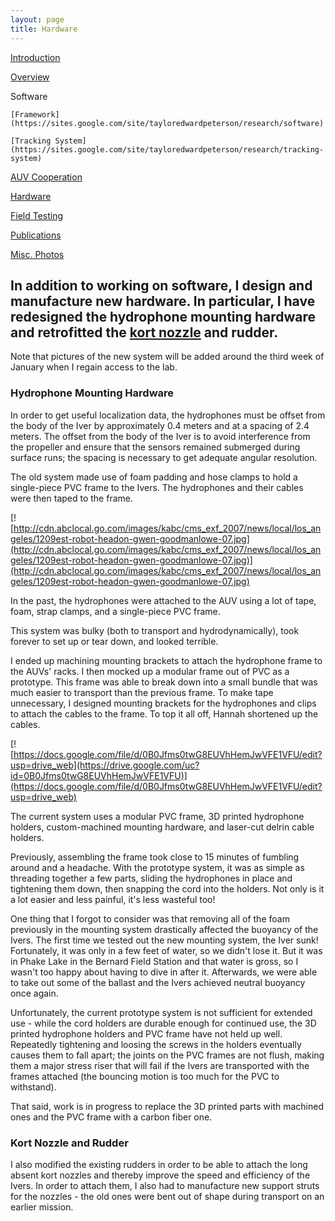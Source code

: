 ```yaml
---
layout: page
title: Hardware
---
```


[Introduction](https://sites.google.com/site/tayloredwardpeterson/research)

[Overview](https://sites.google.com/site/tayloredwardpeterson/research/overview)

Software 

    [Framework](https://sites.google.com/site/tayloredwardpeterson/research/software)  

    [Tracking System](https://sites.google.com/site/tayloredwardpeterson/research/tracking-system)  

   [AUV Cooperation](https://sites.google.com/site/tayloredwardpeterson/research/auv-cooperation)  

[Hardware](https://sites.google.com/site/tayloredwardpeterson/research/hardware)

[Field Testing](https://sites.google.com/site/tayloredwardpeterson/research/field-testing)

[Publications](https://sites.google.com/site/tayloredwardpeterson/research/publications)

[Misc. Photos](https://sites.google.com/site/tayloredwardpeterson/research/misc)

## In addition to working on software, I design and manufacture new hardware. In particular, I have redesigned the hydrophone mounting hardware and retrofitted the [kort nozzle](http://en.wikipedia.org/wiki/Ducted_propeller) and rudder. 

Note that pictures of the new system will be added around the third week of January when I regain access to the lab. 

### Hydrophone Mounting Hardware

In order to get useful localization data, the hydrophones must be offset from the body of the Iver by approximately 0.4 meters and at a spacing of 2.4 meters. The offset from the body of the Iver is to avoid interference from the propeller and ensure that the sensors remained submerged during surface runs; the spacing is necessary to get adequate angular resolution. 

The old system made use of foam padding and hose clamps to hold a single-piece PVC frame to the Ivers. The hydrophones and their cables were then taped to the frame. 

[![http://cdn.abclocal.go.com/images/kabc/cms_exf_2007/news/local/los_angeles/1209est-robot-headon-gwen-goodmanlowe-07.jpg](http://cdn.abclocal.go.com/images/kabc/cms_exf_2007/news/local/los_angeles/1209est-robot-headon-gwen-goodmanlowe-07.jpg)](http://cdn.abclocal.go.com/images/kabc/cms_exf_2007/news/local/los_angeles/1209est-robot-headon-gwen-goodmanlowe-07.jpg)

In the past, the hydrophones were attached to the AUV using a lot of tape, foam, strap clamps, and a single-piece PVC frame. 

This system was bulky (both to transport and hydrodynamically), took forever to set up or tear down, and looked terrible. 

I ended up machining mounting brackets to attach the hydrophone frame to the AUVs' racks. I then mocked up a modular frame out of PVC as a prototype. This frame was able to break down into a small bundle that was much easier to transport than the previous frame. To make tape unnecessary, I designed mounting brackets for the hydrophones and clips to attach the cables to the frame. To top it all off, Hannah shortened up the cables. 

[![https://docs.google.com/file/d/0B0Jfms0twG8EUVhHemJwVFE1VFU/edit?usp=drive_web](https://drive.google.com/uc?id=0B0Jfms0twG8EUVhHemJwVFE1VFU)](https://docs.google.com/file/d/0B0Jfms0twG8EUVhHemJwVFE1VFU/edit?usp=drive_web)

The current system uses a modular PVC frame, 3D printed hydrophone holders, custom-machined mounting hardware, and laser-cut delrin cable holders. 

Previously, assembling the frame took close to 15 minutes of fumbling around and a headache. With the prototype system, it was as simple as threading together a few parts, sliding the hydrophones in place and tightening them down, then snapping the cord into the holders. Not only is it a lot easier and less painful, it's less wasteful too! 

One thing that I forgot to consider was that removing all of the foam previously in the mounting system drastically affected the buoyancy of the Ivers. The first time we tested out the new mounting system, the Iver sunk! Fortunately, it was only in a few feet of water, so we didn't lose it. But it was in Phake Lake in the Bernard Field Station and that water is gross, so I wasn't too happy about having to dive in after it. Afterwards, we were able to take out some of the ballast and the Ivers achieved neutral buoyancy once again. 

Unfortunately, the current prototype system is not sufficient for extended use - while the cord holders are durable enough for continued use, the 3D printed hydrophone holders and PVC frame have not held up well. Repeatedly tightening and loosing the screws in the holders eventually causes them to fall apart; the joints on the PVC frames are not flush, making them a major stress riser that will fail if the Ivers are transported with the frames attached (the bouncing motion is too much for the PVC to withstand). 

That said, work is in progress to replace the 3D printed parts with machined ones and the PVC frame with a carbon fiber one. 

### Kort Nozzle and Rudder

I also modified the existing rudders in order to be able to attach the long absent kort nozzles and thereby improve the speed and efficiency of the Ivers. In order to attach them, I also had to manufacture new support struts for the nozzles - the old ones were bent out of shape during transport on an earlier mission. 
